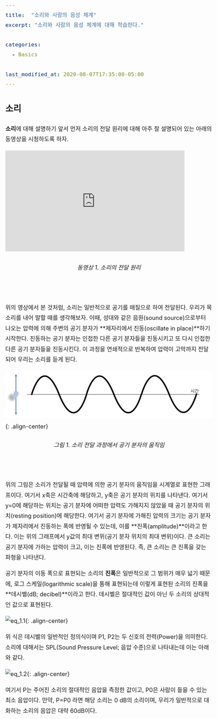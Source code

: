 ```yaml
---
title:  "소리와 사람의 음성 체계"
excerpt: "소리와 사람의 음성 체계에 대해 학습한다."

categories:
  - Basics

last_modified_at: 2020-08-07T17:35:00-05:00
---
```


<style> body { font-size: large; line-height: 1.8;} </style>

## 소리

**소리**에 대해 설명하기 앞서 먼저 소리의 전달 원리에 대해 아주 잘 설명되어 있는 아래의 동영상을 시청하도록 하자.

<iframe width="560" height="315" src="https://www.youtube.com/embed/WqnF-VPfGPw" frameborder="0" allowfullscreen></iframe>
<h6 style="text-align: center;">동영상 1. 소리의 전달 원리</h6>
<br/>

위의 영상에서 본 것처럼, 소리는 일반적으로 공기를 매질으로 하여 전달된다. 우리가 목소리를 내어 말할 때를 생각해보자. 이때, 성대와 같은 음원(sound source)으로부터 나오는 압력에 의해 주변의 공기 분자가 **제자리에서 진동(oscillate in place)**하기 시작한다. 진동하는 공기 분자는 인접한 다른 공기 분자들을 진동시키고 또 다시 인접한 다른 공기 분자들을 진동시킨다. 이 과정을 연쇄적으로 반복하여 압력이 고막까지 전달되어 우리는 소리를 듣게 된다.

![fig_1.1](/assets/figures/fig-1-1.jpg){: .align-center}
<h6 style="text-align: center;">그림 1. 소리 전달 과정에서 공기 분자의 움직임</h6>
<br/>

위의 그림은 소리가 전달될 때 압력에 의한 공기 분자의 움직임을 시계열로 표현한 그래프이다. 여기서 x축은 시간축에 해당하고, y축은 공기 분자의 위치를 나타낸다. 여기서 y=0에 해당하는 위치는 공기 분자에 어떠한 압력도 가해지지 않았을 때 공기 분자의 위치(resting position)에 해당한다. 여기서 공기 분자에 가해진 압력의 크기는 공기 분자가 제자리에서 진동하는 폭에 반영될 수 있는데, 이를 **진폭(amplitude)**이라고 한다. 이는 위의 그래프에서 y값의 최대 변위(공기 분자 위치의 최대 변위)이다. 큰 소리는 공기 분자에 가하는 압력이 크고, 이는 진폭에 반영된다. 즉, 큰 소리는 큰 진폭을 갖는 파형을 나타낸다.

공기 분자의 이동 폭으로 표현되는 소리의 **진폭**은 일반적으로 그 범위가 매우 넓기 때문에, 로그 스케일(logarithmic scale)을 통해 표현되는데 이렇게 표현된 소리의 진폭을 **데시벨(dB; decibel)**이라고 한다. 데시벨은 절대적인 값이 아닌 두 소리의 상대적인 값으로 표현된다.

![eq_1.1](https://latex.codecogs.com/svg.latex?decibels=10log_{10}(P1/P2)){: .align-center}

위 식은 데시벨의 일반적인 정의식이며 P1, P2는 두 신호의 전력(Power)을 의미한다. 소리에 대해서는 SPL(Sound Pressure Level; 음압 수준)으로 나타내는데 이는 아래와 같다.

![eq_1.2](https://latex.codecogs.com/svg.latex?SPL(dB)%20=%2020log_{10}{(\frac{P}{P0})}){: .align-center}

여기서 P는 주어진 소리의 절대적인 음압을 측정한 값이고, P0은 사람이 들을 수 있는 최소 음압이다. 만약, P=P0 라면 해당 소리는 0 dB의 소리이며, 우리가 일반적으로 대화하는 소리의 음압은 대략 60dB이다.